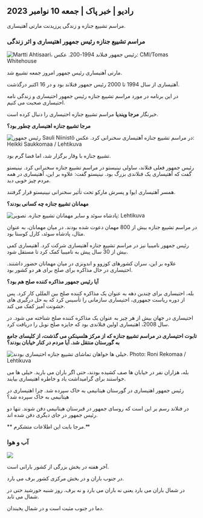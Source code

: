 ## رادیو \| خبر پاک \| جمعه 10 نوامبر 2023

مراسم تشییع جنازه و زندگی پرزیدنت مارتی آهتیساری.

### مراسم تشییع جنازه رئیس جمهور اهتیساری و اثر زندگی

![Martti Ahtisaari، رئیس جمهور فنلاند 1994-200. عکس: CMI/Tomas Whitehouse](https://images.cdn.yle.fi/image/upload/c_crop,h_1080,w_1919,x_0,y_0/ar_1.777777777777777,c_fill,g_faces,h_1_6100,w/q_auto:eco/f_auto/fl_lossy/v1699528852/39-1197047654a2d3334539)

مارتی آهتیساری رئیس جمهور امروز جمعه تشییع شد.

آهتیساری از سال 1994 تا 2000 رئیس جمهور فنلاند بود و در 16 اکتبر درگذشت.

در این برنامه در مورد مراسم تشییع جنازه رئیس جمهور احتیساری و زندگی نامه احتیساری صحبت می کنیم.

خبرنگار **مرجا ویندیا** مراسم تشییع جنازه احتیساری را دنبال کرده است.

**مرجا تشییع جنازه اهتیساری چطور بود؟**

![رئیس جمهور Sauli Niinistö در مراسم تشییع جنازه آهتیساری سخنرانی کرد. عکس: Heikki Saukkomaa / Lehtikuva](https://images.cdn.yle.fi/image/upload/c_crop,h_2880,w_5120,x_0,y_259/ar_1.7777777777777777,c_h_fill,g_facesq_auto:eco/f_auto/fl_lossy/v1699619473/39-1198810654e20fbae885)

تشییع جنازه با وقار برگزار شد، اما فضا گرم بود.

رئیس جمهور فعلی فنلاند، ساولی نینیستو در مراسم تشییع جنازه سخنرانی کرد. نینیستو گفت که آهتیساری یک فنلاندی بزرگ بود. نینیستو گفت: علاوه بر این، آهتیساری در همه مردم چیز خوبی دید.

همسر آهتیساری ایوا و پسرش مارکو تحت تأثیر سخنرانی نیینیستو قرار گرفتند.

**مهمانان تشییع جنازه چه کسانی بودند؟**

![پادشاه سوئد و سایر مهمانان تشییع جنازه. تصویر: Lehtikuva](https://images.cdn.yle.fi/image/upload/c_crop,h_2880,w_5120,x_0,y_138/ar_1.777777777777777,c_fill,g_faces,h_2100,wd_pr./f_auto/fl_lossy/v1699627300/39-1199035654e40494d395)

در مراسم تشییع جنازه بیش از 800 مهمان دعوت شده بودند. در میان مهمانان، به عنوان مثال، پادشاه سوئد، کارل کوستا بود.

رئیس جمهور نامیبیا نیز در مراسم تشییع جنازه آهتیساری شرکت کرد. آهتیساری کمی بیش از 30 سال پیش به نامیبیا کمک کرد تا مستقل شود.

علاوه بر این، سران کشورهای کوزوو و اندونزی در میان مهمانان حضور داشتند. احتیساری در حال مذاکره برای صلح برای هر دو کشور بود.

**آیا رئیس جمهور مذاکره کننده صلح هم بود؟**

بله، احتیساری برای چندین دهه به عنوان یک مذاکره کننده صلح بین المللی کار کرد. پس از دوره ریاست جمهوری، احتیساری سازمانی را تأسیس کرد که به حل درگیری های خشونت آمیز کمک می کند.

احتیساری در جهان بیش از هر چیز به عنوان یک مذاکره کننده صلح شناخته می شود. در سال 2008، اهتیساری اولین فنلاندی بود که جایزه صلح نوبل را دریافت کرد.

**تابوت احتیساری در مراسم تشییع جنازه که از مرکز هلسینکی می گذشت، از کلیسای جامع به گورستان منتقل شد. آیا مردم در کنار خیابان بودند؟**

![خیلی ها خواهان تماشای تشییع جنازه احتیساری بودند. Photo: Roni Rekomaa / Lehtikuva](https://images.cdn.yle.fi/image/upload/c_crop,h_2880,w_5120,x_0,y_11/ar_1.7777777777777777,c_fill,g_faces,h_675,w_1200/dpr_1.0/q_auto:eco/f_auto/fl_lossy/v1699619608/39-1198819654e22ed1c931)

بله، هزاران نفر در خیابان ها صف کشیده بودند، حتی اگر باران می بارید. خیلی ها می خواستند برای گرامیداشت یاد و خاطره اهتیساری بیایند.

رئیس جمهور اهتیساری در گورستان هیتانیمی به خاک سپرده شد. چرا اهتیساری در هیتانیمی به خاک سپرده شد؟

در فنلاند رسم بر این است که روسای جمهور در قبرستان هیتانیمی دفن شوند. تنها دو رئیس جمهور در جای دیگری دفن شده اند.

** مرجا بابت این اطلاعات متشکرم.**

### آب و هوا

![](https://images.cdn.yle.fi/image/upload/c_crop,h_1080,w_1919,x_0,y_0/ar_1.7777777777777777,c_fill,g_faces,h_675,w_1200d/f_auto/fl_lossy/v1699633281/39-1199138654e58651ee77)

آخر هفته در بخش بزرگی از کشور بارانی است.

در جنوب باران و در بخش مرکزی کشور برف می بارد.

در شمال باران می بارد یعنی نه باران می بارد و نه برف. روز شنبه خورشید حتی در شمال می تابد.

دما در جنوب مثبت است و در شمال یخبندان.